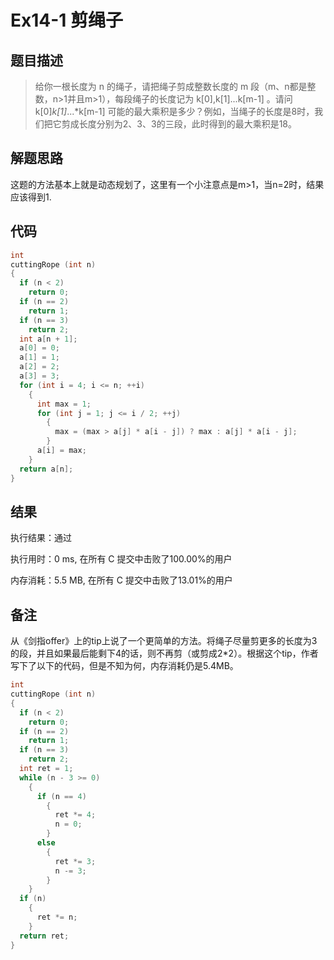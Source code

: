 # Ex14-1 剪绳子

## 题目描述

> 给你一根长度为 n 的绳子，请把绳子剪成整数长度的 m 段（m、n都是整数，n>1并且m>1），每段绳子的长度记为 k[0],k[1]...k[m-1] 。请问 k[0]*k[1]*...*k[m-1] 可能的最大乘积是多少？例如，当绳子的长度是8时，我们把它剪成长度分别为2、3、3的三段，此时得到的最大乘积是18。

## 解题思路

这题的方法基本上就是动态规划了，这里有一个小注意点是m>1，当n=2时，结果应该得到1.

## 代码

```c
int
cuttingRope (int n)
{
  if (n < 2)
    return 0;
  if (n == 2)
    return 1;
  if (n == 3)
    return 2;
  int a[n + 1];
  a[0] = 0;
  a[1] = 1;
  a[2] = 2;
  a[3] = 3;
  for (int i = 4; i <= n; ++i)
    {
      int max = 1;
      for (int j = 1; j <= i / 2; ++j)
        {
          max = (max > a[j] * a[i - j]) ? max : a[j] * a[i - j];
        }
      a[i] = max;
    }
  return a[n];
}
```

## 结果

执行结果：通过

执行用时：0 ms, 在所有 C 提交中击败了100.00%的用户

内存消耗：5.5 MB, 在所有 C 提交中击败了13.01%的用户

## 备注

从《剑指offer》上的tip上说了一个更简单的方法。将绳子尽量剪更多的长度为3的段，并且如果最后能剩下4的话，则不再剪（或剪成2*2）。根据这个tip，作者写下了以下的代码，但是不知为何，内存消耗仍是5.4MB。

```c
int
cuttingRope (int n)
{
  if (n < 2)
    return 0;
  if (n == 2)
    return 1;
  if (n == 3)
    return 2;
  int ret = 1;
  while (n - 3 >= 0)
    {
      if (n == 4)
        {
          ret *= 4;
          n = 0;
        }
      else
        {
          ret *= 3;
          n -= 3;
        }
    }
  if (n)
    {
      ret *= n;
    }
  return ret;
}
```

